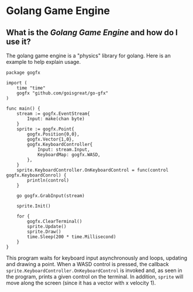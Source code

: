 # Golang Game Engine
## What is the *Golang Game Engine* and how do I use it?
The golang game engine is a "physics" library for golang. Here is an example to help explain usage.
```golang
package gogfx

import (
    time "time"
    gogfx "github.com/goisgreat/go-gfx"
)

func main() {
    stream := gogfx.EventStream{
        Input: make(chan byte)
    }
    sprite := gogfx.Point{
        gogfx.Position{0,0},
        gogfx.Vector{1,0},
        gogfx.KeyboardController{
            Input: stream.Input,
            KeyboardMap: gogfx.WASD,
        },
    }
    sprite.KeyboardController.OnKeyboardControl = func(control gogfx.KeyboardConrol) {
        println(control)
    }

    go gogfx.GrabInput(stream)
    
    sprite.Init()
    
    for {
        gogfx.ClearTerminal()
        sprite.Update()
        sprite.Draw()
        time.Sleep(200 * time.Millisecond)
    }
}
```
This program waits for keyboard input asynchronously and loops, updating and drawing a point. When a WASD control is pressed, the callback `sprite.KeyboardController.OnKeyboardControl` is invoked and, as seen in the program, prints a given control on the terminal. In addition, `sprite` will move along the screen (since it has a vector with x velocity 1).
